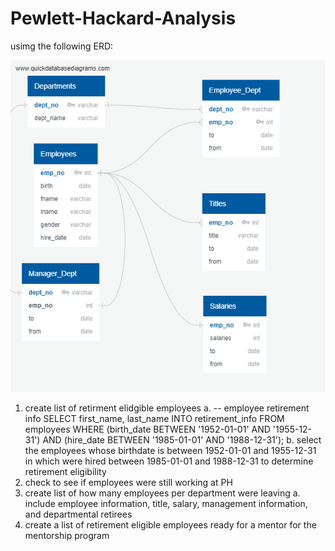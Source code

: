 # Pewlett-Hackard-Analysis
usimg the following ERD:

![EmployeeDB](https://github.com/edyeh1991/Pewlett-Hackard-Analysis/blob/master/EmployeeDB.png)
1. create list of retirment elidgible employees
  a. -- employee retirement info
    SELECT first_name, last_name
    INTO retirement_info
    FROM employees
    WHERE (birth_date BETWEEN '1952-01-01' AND '1955-12-31')
    AND (hire_date BETWEEN '1985-01-01' AND '1988-12-31');
  b. select the employees whose birthdate is between 1952-01-01 and 1955-12-31 in which were hired between 1985-01-01 and 1988-12-31 to determine retirement eligibility
2. check to see if employees were still working at PH
3. create list of how many employees per department were leaving
  a. include employee information, title, salary, management information, and departmental retirees
 4. create a list of retirement eligible employees ready for a mentor for the mentorship program
  
